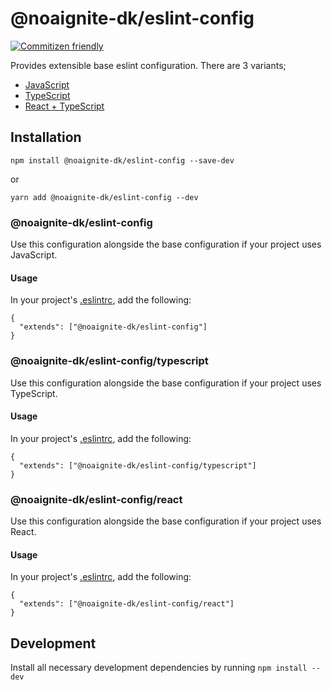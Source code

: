 # @noaignite-dk/eslint-config

[![Commitizen friendly](https://img.shields.io/badge/commitizen-friendly-brightgreen.svg)](http://commitizen.github.io/cz-cli/)

Provides extensible base eslint configuration. There are 3 variants;

- [JavaScript](#NoA-Ignite-dkeslint-config-1)
- [TypeScript](#NoA-Ignite-dkeslint-configtypescript)
- [React + TypeScript](#NoA-Ignite-dkeslint-configreact)

## Installation

`npm install @noaignite-dk/eslint-config --save-dev`

or

`yarn add @noaignite-dk/eslint-config --dev`

### @noaignite-dk/eslint-config

Use this configuration alongside the base configuration if your project uses JavaScript.

#### Usage

In your project's [.eslintrc](https://eslint.org/docs/user-guide/configuring), add the following:

```
{
  "extends": ["@noaignite-dk/eslint-config"]
}
```

### @noaignite-dk/eslint-config/typescript

Use this configuration alongside the base configuration if your project uses TypeScript.

#### Usage

In your project's [.eslintrc](https://eslint.org/docs/user-guide/configuring), add the following:

```
{
  "extends": ["@noaignite-dk/eslint-config/typescript"]
}
```

### @noaignite-dk/eslint-config/react

Use this configuration alongside the base configuration if your project uses React.

#### Usage

In your project's [.eslintrc](https://eslint.org/docs/user-guide/configuring), add the following:

```
{
  "extends": ["@noaignite-dk/eslint-config/react"]
}
```

## Development

Install all necessary development dependencies by running `npm install --dev`
